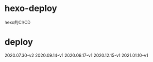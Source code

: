 # hexo-deploy
hexo的CI/CD

# deploy
2020.07.30-v2
2020.09.14-v1
2020.09.17-v1
2020.12.15-v1
2021.01.10-v1
